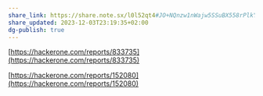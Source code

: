 ```yaml
---
share_link: https://share.note.sx/l0l52qt4#JO+NQnzw1nWajw5SSuBX558rPlkY0GP0StKgXLCVgJg
share_updated: 2023-12-03T23:19:35+02:00
dg-publish: true
---
```

[https://hackerone.com/reports/833735](https://hackerone.com/reports/833735)

[https://hackerone.com/reports/152080](https://hackerone.com/reports/152080)